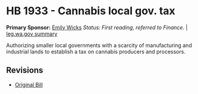# HB 1933 - Cannabis local gov. tax
**Primary Sponsor:** [Emily Wicks](/person/leg/wicks_em.md)
*Status: First reading, referred to Finance.* | [leg.wa.gov summary](https://app.leg.wa.gov/billsummary?BillNumber=1933&Year=2021)

Authorizing smaller local governments with a scarcity of manufacturing and industrial lands to establish a tax on cannabis producers and processors.

## Revisions
* [Original Bill](1/)